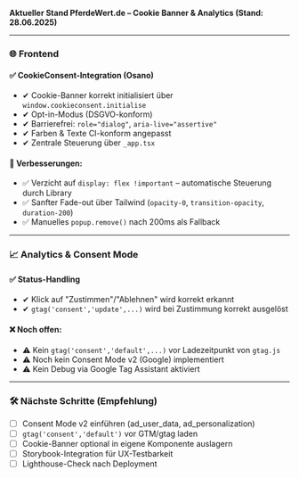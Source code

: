 **Aktueller Stand PferdeWert.de – Cookie Banner & Analytics (Stand: 28.06.2025)**

---

### 🌐 Frontend

#### ✅ CookieConsent-Integration (Osano)

* ✔ Cookie-Banner korrekt initialisiert über `window.cookieconsent.initialise`
* ✔ Opt-in-Modus (DSGVO-konform)
* ✔ Barrierefrei: `role="dialog"`, `aria-live="assertive"`
* ✔ Farben & Texte CI-konform angepasst
* ✔ Zentrale Steuerung über `_app.tsx`

#### 🔹 Verbesserungen:

* ✅ Verzicht auf `display: flex !important` – automatische Steuerung durch Library
* ✅ Sanfter Fade-out über Tailwind (`opacity-0`, `transition-opacity`, `duration-200`)
* ✅ Manuelles `popup.remove()` nach 200ms als Fallback

---

### 📈 Analytics & Consent Mode

#### ✅ Status-Handling

* ✔ Klick auf "Zustimmen"/"Ablehnen" wird korrekt erkannt
* ✔ `gtag('consent','update',...)` wird bei Zustimmung korrekt ausgelöst

#### ❌ Noch offen:

* ⚠ Kein `gtag('consent','default',...)` vor Ladezeitpunkt von `gtag.js`
* ⚠ Noch kein Consent Mode v2 (Google) implementiert
* ⚠ Kein Debug via Google Tag Assistant aktiviert

---

### 🛠 Nächste Schritte (Empfehlung)

* [ ] Consent Mode v2 einführen (ad\_user\_data, ad\_personalization)
* [ ] `gtag('consent','default')` vor GTM/gtag laden
* [ ] Cookie-Banner optional in eigene Komponente auslagern
* [ ] Storybook-Integration für UX-Testbarkeit
* [ ] Lighthouse-Check nach Deployment
